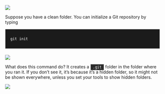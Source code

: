 <img src = "https://thevalleyofcode.com/images/lessons/git/1.png" />

<p>Suppose you have a clean folder. You can initialize a Git repository by typing</p>

<pre><code class="code-highlight"><span class="code-line">git init</code></pre>

<img src = "https://thevalleyofcode.com/images/lessons/git/2.png" />

<p>What does this command do? It creates a <code>.git</code> folder in the folder where you ran it. If you don’t see it, it’s because it’s a hidden folder, so it might not be shown everywhere, unless you set your tools to show hidden folders.</p>

<img src = "https://thevalleyofcode.com/images/lessons/git/3.png" />

<style>
 pre {
    margin-top: 10px;
    margin-bottom: 20px;
    line-height: 2rem;
    
}
.code-highlight {
    background-color: #1b1b1b;
}
pre>code {
    display: grid;
    padding: 15px 0;
}
.code-line {
    display: block;
    padding-left: 16px;
    padding-right: 16px;
}
code{
    background-color: #2b2b2b;
    border: 1px solid rgb(180, 180, 180);
    color: #fff;
    padding: 2px 7px 
}
</style>